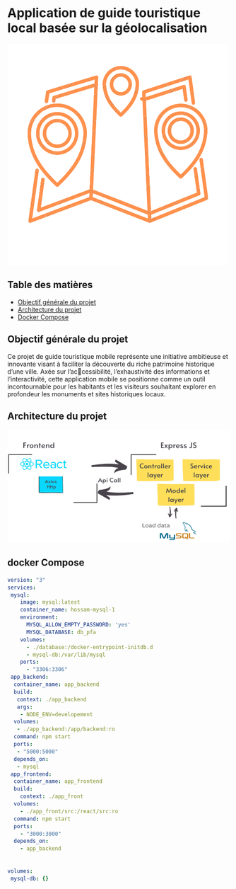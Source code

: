 # Application de guide touristique local basée sur la géolocalisation
![logo](img/logo.png)
## Table des matières

- [Objectif générale du projet](#Objectif-générale-du-projet)
- [Architecture du projet](#Architecture-du-projet)
- [Docker Compose](#Docker-compose)
## Objectif générale du projet
Ce projet de guide touristique mobile représente une initiative ambitieuse et innovante
visant à faciliter la découverte du riche patrimoine historique d’une ville. Axée sur l’accessibilité, l’exhaustivité des informations et l’interactivité, cette application mobile se
positionne comme un outil incontournable pour les habitants et les visiteurs souhaitant
explorer en profondeur les monuments et sites historiques locaux.
## Architecture du projet
![logo](img/architecture.jpg)

## docker Compose
```yaml
version: "3"
services:
 mysql:
    image: mysql:latest
    container_name: hossam-mysql-1
    environment:
      MYSQL_ALLOW_EMPTY_PASSWORD: 'yes'
      MYSQL_DATABASE: db_pfa
    volumes:
      - ./database:/docker-entrypoint-initdb.d
      - mysql-db:/var/lib/mysql
    ports:
      - "3306:3306"
 app_backend:
  container_name: app_backend
  build:
   context: ./app_backend
   args:
    - NODE_ENV=developement
  volumes:
   - ./app_backend:/app/backend:ro
  command: npm start
  ports:
   - "5000:5000"
  depends_on:
   - mysql
 app_frontend:
  container_name: app_frontend
  build:
    context: ./app_front
  volumes:
    - ./app_front/src:/react/src:ro
  command: npm start
  ports:
    - "3000:3000"
  depends_on:
    - app_backend


volumes:
 mysql-db: {}
```
